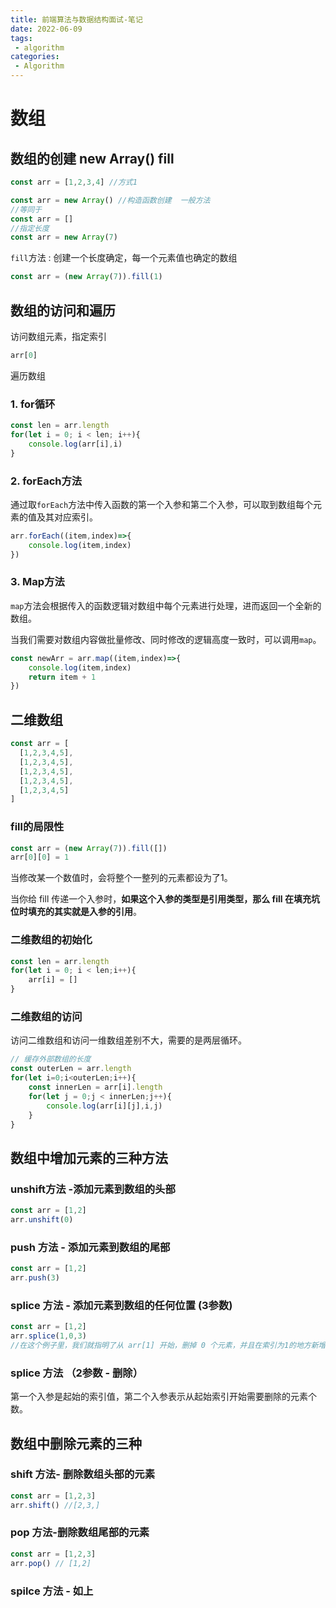 ```yaml
---
title: 前端算法与数据结构面试-笔记
date: 2022-06-09
tags:
 - algorithm
categories:
 - Algorithm
---
```


# 数组

## 数组的创建 new Array()   fill

```js
const arr = [1,2,3,4] //方式1
```

```js
const arr = new Array() //构造函数创建  一般方法
//等同于 
const arr = []
//指定长度
const arr = new Array(7)
```

`fill`方法 : 创建一个长度确定，每一个元素值也确定的数组

```js
const arr = (new Array(7)).fill(1)
```

## 数组的访问和遍历

访问数组元素，指定索引

```js
arr[0]
```

遍历数组

### 1. for循环

```js
const len = arr.length
for(let i = 0; i < len; i++){
    console.log(arr[i],i)
}
```

### 2. forEach方法

通过取`forEach`方法中传入函数的第一个入参和第二个入参，可以取到数组每个元素的值及其对应索引。

```js
arr.forEach((item,index)=>{
    console.log(item,index)
})
```

### 3. Map方法

`map`方法会根据传入的函数逻辑对数组中每个元素进行处理，进而返回一个全新的数组。

当我们需要对数组内容做批量修改、同时修改的逻辑高度一致时，可以调用`map`。

```js
const newArr = arr.map((item,index)=>{
    console.log(item,index)
    return item + 1
})
```

## 二维数组

```js
const arr = [
  [1,2,3,4,5],
  [1,2,3,4,5],
  [1,2,3,4,5],
  [1,2,3,4,5],
  [1,2,3,4,5]
]
```

### fill的局限性

```js
const arr = (new Array(7)).fill([])
arr[0][0] = 1
```

当修改某一个数值时，会将整个一整列的元素都设为了1。

当你给 fill 传递一个入参时，**如果这个入参的类型是引用类型，那么 fill 在填充坑位时填充的其实就是入参的引用**。

### 二维数组的初始化



```js
const len = arr.length
for(let i = 0; i < len;i++){
    arr[i] = []
}
```

### 二维数组的访问

访问二维数组和访问一维数组差别不大，需要的是两层循环。

```js
// 缓存外部数组的长度
const outerLen = arr.length
for(let i=0;i<outerLen;i++){
    const innerLen = arr[i].length
    for(let j = 0;j < innerLen;j++){
        console.log(arr[i][j],i,j)
    }
}
```

## 数组中增加元素的三种方法

### unshift方法 -添加元素到数组的头部

```js
const arr = [1,2]
arr.unshift(0)
```

### push 方法 - 添加元素到数组的尾部

```js
const arr = [1,2]
arr.push(3)
```

### splice 方法 - 添加元素到数组的任何位置 (3参数)

```js
const arr = [1,2]
arr.splice(1,0,3)
//在这个例子里，我们就指明了从 arr[1] 开始，删掉 0 个元素，并且在索引为1的地方新增了值为3的元素。
```

### splice 方法 （2参数 - 删除）

第一个入参是起始的索引值，第二个入参表示从起始索引开始需要删除的元素个数。

## 数组中删除元素的三种

### shift 方法- 删除数组头部的元素

```js
const arr = [1,2,3]
arr.shift() //[2,3,]
```

### pop 方法-删除数组尾部的元素

```js
const arr = [1,2,3]
arr.pop() // [1,2]
```

### spilce 方法 - 如上









